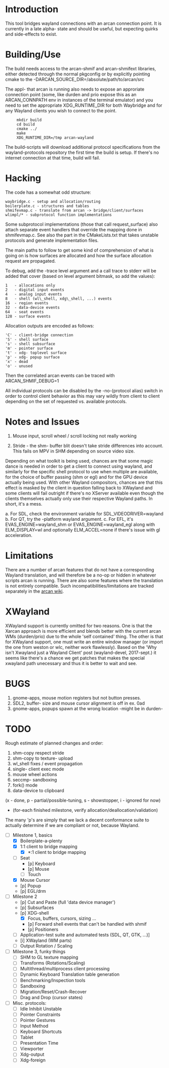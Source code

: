 Introduction
====
This tool bridges wayland connections with an arcan connection point. It is
currently in a late alpha- state and should be useful, but expecting quirks and
side-effects to exist.

Building/Use
====
The build needs access to the arcan-shmif and arcan-shmifext libraries,
either detected through the normal pkgconfig or by explicitly pointing
cmake to the -DARCAN\_SOURCE\_DIR=/absolute/path/to/arcan/src

The appl- that arcan is running also needs to expose an approriate connection
point (some, like durden and prio expose this as an ARCAN\_CONNPATH env in
instances of the terminal emulator) and you need to set the appropriate
XDG\_RUNTIME\_DIR for both Waybridge and for any Wayland clients you wish to
connect to the point.

         mkdir build
         cd build
         cmake ../
         make
         XDG_RUNTIME_DIR=/tmp arcan-wayland

The build-scripts will download additional protocol specifications from the
wayland-protocols repository the first time the build is setup. If there's
no internet connection at that time, build will fail.

Hacking
====
The code has a somewhat odd structure:

    waybridge.c - setup and allocation/routing
    boilerplate.c - structures and tables
    shmifevmap.c - translate from arcan -> bridge/client/surfaces
    wlimpl/* - subprotocol function implementations

Some subprotocol implementations (those that call request\_surface)
also attach separate event handlers that override the mapping done in
shmifevmap.c. See also the part in the CMakeLists.txt that takes unstable
protocols and generate implementation files.

The main paths to follow to get some kind of comprehension of what is going
on is how surfaces are allocated and how the surface allocation request are
propagated.

To debug, add the -trace level argument and a call trace to stderr will be
added that cover (based on level argument bitmask, so add the values):

    1   - allocations only
    2   - digital input events
    4   - analog input events
    8   - shell (wl\_shell, xdg\_shell, ...) events
    16  - region events
    32  - data-device events
    64  - seat events
    128 - surface events

Allocation outputs are encoded as follows:

    'C' - client-bridge connection
    'S' - shell surface
    's' - shell subsurface
    'm' - pointer surface
    't' - xdg- toplevel surface
    'p' - xdg- popup surface
    'x' - dead
    'o' - unused

Then the correlated arcan events can be traced with ARCAN\_SHMIF\_DEBUG=1

All individual protocols can be disabled by the -no-(protocol alias) switch
in order to control client behavior as this may vary wildly from client
to client depending on the set of requested vs. available protocols.

Notes and Issues
====
1. Mouse input, scroll wheel / scroll locking not really working

3. Stride - the shm- buffer blit doesn't take stride differences into
   account. This fails on MPV in SHM depending on source video size.

Depending on what toolkit is being used, chances are that some magic dance is
needed in order to get a client to connect using wayland, and similarly for the
specific shell protocol to use when multiple are available, for the choice of
buffer passing (shm or egl) and for the GPU device actually being used. With
other Wayland compositors, chances are that this effect is masked by the client
in question falling back to XWayland and some clients will fail outright if
there's no XServer available even though the clients themselves actually only
use their respective Wayland paths. In short, it's a mess.

a. For SDL, check the environment variable for SDL\_VIDEODRIVER=wayland
b. For QT, try the -platform wayland argument.
c. For EFL, it's EVAS\_ENGINE=wayland\_shm or EVAS\_ENGINE=wayland\_egl along
with ELM\_DISPLAY=wl and optionally ELM\_ACCEL=none if there's issue with
gl acceleration.

Limitations
====
There are a number of arcan features that do not have a corresponding
Wayland translation, and will therefore be a no-op or hidden in whatever
scripts arcan is running. There are also some features where the translation
is not entirely compatible. Such incompatibilities/limitations are tracked
separately in the [arcan wiki](https://github.com/letoram/arcan/wiki/wayland).

XWayland
====

XWayland support is currently omitted for two reasons. One is that the Xarcan
approach is more efficient and blends better with the current arcan WMs
(durden/prio) due to the whole 'self contained' thing. The other is that for
XWayland support, one must write an entire window manager (or import the one
from weston or wlc, neither work flawlessly). Based on the 'Why isn't Xwayland
just a Wayland Client' post (wayland-devel, 2017-sept.) it seems like there's a
chance we get patches that makes the special xwayland path unecessary and thus
it is better to wait and see.

BUGS
===
1. gnome-apps, mouse motion registers but not button presses.
2. SDL2, buffer- size and mouse cursor alignment is off in ex. 0ad
3. gnome-apps, popups spawn at the wrong location -might be in durden-

TODO
====

Rough estimate of planned changes and order:

1. shm-copy respect stride
2. shm-copy to texture- upload
3. wl\_shell fixes / event propagation
4. single- client exec mode
5. mouse wheel actions
6. seccmp- sandboxing
7. fork() mode
8. data-device to clipboard

(x - done, p - partial/possible-tuning, s - showstopper, i - ignored for now)
+ (for-each finished milestone, verify allocation/deallocation/validation)

The many 'p's are simply that we lack a decent conformance suite to actually
determine if we are compliant or not, because Wayland.

- [ ] Milestone 1, basics
  - [x] Boilerplate-a-plenty
  - [x] 1:1 client to bridge mapping
    - [x] \*:1 client to bridge mapping
  - [ ] Seat
    - [p] Keyboard
    - [p] Mouse
    - [ ] Touch
  - [x] Mouse Cursor
  - [p] Popup
  - [p] EGL/drm
- [ ] Milestone 2
    - [p] Cut and Paste (full 'data device manager')
    - [p] Subsurfaces
    - [p] XDG-shell
      - [x] Focus, buffers, cursors, sizing ...
      - [p] Forward shell events that can't be handled with shmif
      - [p] Positioners
    - [ ] Application-test suite and automated tests (SDL, QT, GTK, ...)]
    - [i] XWayland (WM parts)
    - [ ] Output Rotation / Scaling
- [ ] Milestone 3, funky things
  - [ ] SHM to GL texture mapping
  - [ ] Transforms (Rotations/Scaling)
  - [ ] Multithread/multiprocess client processing
  - [ ] Dynamic Keyboard Translation table generation
  - [ ] Benchmarking/Inspection tools
  - [ ] Sandboxing
  - [ ] Migration/Reset/Crash-Recover
  - [ ] Drag and Drop (cursor states)

- [ ] Misc. protocols:
  - [ ] Idle Inhibit Unstable
  - [ ] Pointer Constraints
  - [ ] Pointer Gestures
  - [ ] Input Method
  - [ ] Keyboard Shortcuts
  - [ ] Tablet
  - [ ] Presentation Time
  - [ ] Viewporter
  - [ ] Xdg-output
  - [ ] Xdg-foreign
